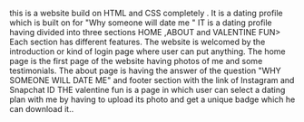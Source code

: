 this is a website build on HTML and CSS completely . It is a dating profile which is built on for "Why someone will date me " IT is a dating profile having divided into three sections HOME ,ABOUT and VALENTINE FUN>
Each section has different features.
The website is welcomed by the introduction or kind of login page where user can put anything.
The home page is the first page of the website having photos of me and some testimonials.
The about page is having the answer of the question "WHY SOMEONE WILL DATE ME" and footer section with the link of Instagram and Snapchat ID
THE valentine fun is a page in which user can select a dating plan with me by having to upload its photo and get a unique badge which he can download it..
